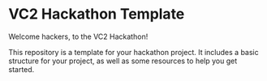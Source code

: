 # VC2 Hackathon Template

Welcome hackers, to the VC2 Hackathon! 

This repository is a template for your hackathon project. It includes a basic structure for your project, as well as some resources to help you get started.
